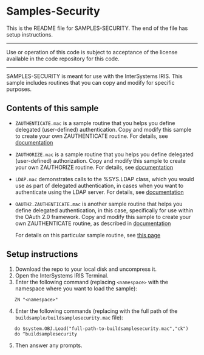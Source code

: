 # Samples-Security

This is the README file for SAMPLES-SECURITY. 
The end of the file has setup instructions.

---
Use or operation of this code is subject to acceptance of the license available in the code 
repository for this code.

---
SAMPLES-SECURITY is meant for use with the InterSystems IRIS. This sample includes
routines that you can copy and modify for specific purposes.

## Contents of this sample

* `ZAUTHENTICATE.mac` is a sample routine that you helps you define delegated (user-defined) 
  authentication. Copy and modify this sample to create your own ZAUTHENTICATE
  routine. For details, see [documentation](http://docs.intersystems.com/irislatest?KEY=GCAS_delegated)

* `ZAUTHORIZE.mac` is a sample routine that you helps you define delegated (user-defined) 
  authorization. Copy and modify this sample to create your own ZAUTHORIZE
  routine. For details, see [documentation](http://docs.intersystems.com/irislatest?KEY=GCAS_delegauthz)

* `LDAP.mac` demonstrates calls to the %SYS.LDAP class, which you would use as part of
  delegated authentication, in cases when you want to authenticate using the LDAP server.
  For details, see [documentation](http://docs.intersystems.com/irislatest?KEY=GCAS_LDAP_overview)

* `OAUTH2.ZAUTHENTICATE.mac` is another sample routine that helps you define delegated 
  authentication, in this case, specifically for use within the OAuth 2.0 framework.
  Copy and modify this sample to create your own ZAUTHENTICATE routine, as described in [documentation](http://docs.intersystems.com/irislatest?KEY=GOAUTH_client_delauthe)

  For details on this particular sample routine, see [this page](http://docs.intersystems.com/irislatest?KEY=GOAUTH_client_delauthe_sampleroutine)

## Setup instructions

1. Download the repo to your local disk and uncompress it.
2. Open the InterSystems IRIS Terminal.
3. Enter the following command (replacing `<namespace>` with the namespace where you want to load the sample):
```
   ZN "<namespace>"
```
4. Enter the following commands (replacing with the full path of the `buildsample/buildsamplesecurity.mac` file):
```
   do $system.OBJ.Load("full-path-to-buildsamplesecurity.mac","ck")
   do ^buildsamplesecurity
```
5. Then answer any prompts.

